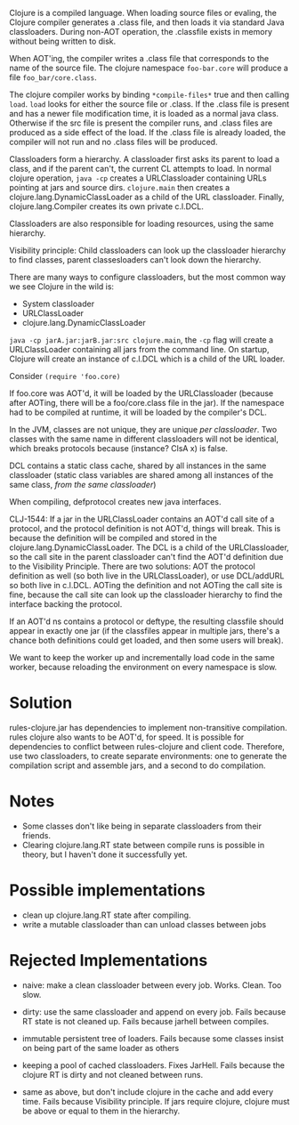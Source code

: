 Clojure is a compiled language. When loading source files or
evaling, the Clojure compiler generates a .class file, and then
loads it via standard Java classloaders. During non-AOT operation,
the .classfile exists in memory without being written to disk.

When AOT'ing, the compiler writes a .class file that corresponds to the
name of the source file. The clojure namespace `foo-bar.core` will
produce a file `foo_bar/core.class`.

The clojure compiler works by binding `*compile-files*` true and then
calling `load`. `load` looks for either the source file or .class. If
the .class file is present and has a newer file modification time, it
is loaded as a normal java class. Otherwise if the src file is present
the compiler runs, and .class files are produced as a side effect of
the load. If the .class file is already loaded, the compiler will not
run and no .class files will be produced.

Classloaders form a hierarchy. A classloader first asks its parent
to load a class, and if the parent can't, the current CL attempts
to load. In normal clojure operation, `java -cp` creates a
URLClassloader containing URLs pointing at jars and source
dirs. `clojure.main` then creates a clojure.lang.DynamicClassLoader
as a child of the URL classloader. Finally, clojure.lang.Compiler
creates its own private c.l.DCL.

Classloaders are also responsible for loading resources, using the
same hierarchy.

Visibility principle: Child classloaders can look up the classloader
hierarchy to find classes, parent classesloaders can't look down the
hierarchy.

There are many ways to configure classloaders, but the most common way
we see Clojure in the wild is:

- System classloader
 - URLClassLoader
  - clojure.lang.DynamicClassLoader

`java -cp jarA.jar:jarB.jar:src clojure.main`, the `-cp` flag will
create a URLClassLoader containing all jars from the command line. On
startup, Clojure will create an instance of c.l.DCL which is a child
of the URL loader.

Consider `(require 'foo.core)`

If foo.core was AOT'd, it will be loaded by the URLClassloader
(because after AOTing, there will be a foo/core.class file in the
jar). If the namespace had to be compiled at runtime, it will be
loaded by the compiler's DCL.

In the JVM, classes are not unique, they are unique _per
classloader_. Two classes with the same name in different classloaders
will not be identical, which breaks protocols because (instance? ClsA
x) is false.

DCL contains a static class cache, shared by all instances in the
same classloader (static class variables are shared among all
instances of the same class, _from the same classloader_)

When compiling, defprotocol creates new java interfaces.

CLJ-1544: If a jar in the URLClassLoader contains an AOT'd call site
of a protocol, and the protocol definition is not AOT'd, things will
break. This is because the definition will be compiled and stored in
the clojure.lang.DynamicClassLoader. The DCL is a child of the
URLClassloader, so the call site in the parent classloader can't find
the AOT'd definition due to the Visibility Principle. There are two
solutions: AOT the protocol definition as well (so both live in the
URLClassLoader), or use DCL/addURL so both live in c.l.DCL. AOTing the
definition and not AOTing the call site is fine, because the call site
can look up the classloader hierarchy to find the interface backing
the protocol.

If an AOT'd ns contains a protocol or deftype, the resulting
classfile should appear in exactly one jar (if the classfiles
appear in multiple jars, there's a chance both definitions could
get loaded, and then some users will break).

We want to keep the worker up and incrementally load code in the
same worker, because reloading the environment on every namespace
is slow.



# Solution
rules-clojure.jar has dependencies to implement non-transitive
compilation. rules clojure also wants to be AOT'd, for speed. It is
possible for dependencies to conflict between rules-clojure and
client code. Therefore, use two classloaders, to create separate
environments: one to generate the compilation script and assemble
jars, and a second to do compilation.


# Notes
- Some classes don't like being in separate classloaders from their friends.
- Clearing clojure.lang.RT state between compile runs is possible in theory, but I haven't done it successfully yet.

# Possible implementations

- clean up clojure.lang.RT state after compiling.
- write a mutable classloader than can unload classes between jobs

# Rejected Implementations

- naive: make a clean classloader between every job. Works. Clean. Too slow.

- dirty: use the same classloader and append on every job. Fails because RT state is not cleaned up. Fails because jarhell between compiles.

- immutable persistent tree of loaders. Fails because some classes insist on being part of the same loader as others

- keeping a pool of cached classloaders. Fixes JarHell. Fails because the clojure RT is dirty and not cleaned between runs.

- same as above, but don't include clojure in the cache and add every time. Fails because Visibility principle. If jars require clojure, clojure must be above or equal to them in the hierarchy.
